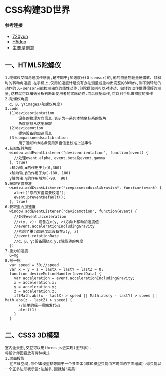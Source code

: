 # CSS构建3D世界
#### 参考连接
- [720yun](https://720yun.com/)
- [H5doo](http://www.h5doo.com/)
- 主要是创意
## 一、HTML5陀螺仪
    1.陀螺仪又叫角速度传感器,是不同于j加速度计(G-sensor)的,他的测量物理量是偏转、倾斜时的转动角速度.在手机上,仅用加速度计是没有办法测量或重构出完整的3D动作,测不到转动的动作的,G-sensor只能检测轴向的线性动作.但陀螺仪则可以对转动、偏转的动作做得很好的测量,这样就可以精确分析判断出使用者的实际动作.而后根据动作,可以对手机做相应的操作
    2.陀螺仪角度
      α、β、γ(images/陀螺仪角度)
    3.code
      (1)deviceorientation
          设备的物理方向信息,表示为一系列本地坐标系的旋角
          角度信息从这里获取
      (2)devicemotion
          提供设备的加速信息
      (3)compassneedscalibration
          用于通知Web站点使用罗盘信息校准上述事件
    4.获取旋转角度
      window.addEventListener("deviceorientation", function(event) {
        //处理event.alpha、event.beta及event.gamma
      }, true)
      z轴为轴,α的作用于为(0,360)
      x轴为轴,β的作用于为(-180, 180)
      y轴为轴,γ的作用域为(-90， 90)
    5.获取罗盘校准
      window.addEventListener("compassneedscalibration", function(event) {
        alert('您的罗盘需要校准');
        event.preventDefault();
      }, true)
    6.获取重力加速度
      window.addEventListener("devicemotion", function(event) {
        //处理event.acceleration
        //x(y, z): 设备在x(y, z)方向上移动加速度值
        //event.accelerationIncludingGravity
        //考虑了重力加速度后设备在x(y, z)
        //event.rotationRate
        //α、β、γ:设备围绕x,y,z轴旋转的角度
      })
    7.重力加速度
      G=mg
    8.摇一摇
      var speed = 30;//speed
      var x = y = z = lastX = lastY = lastZ = 0;
      function deviceMotionHandler(eventData) {
        var acceleration = event.accelerationIncludingGravity;
        x = acceleration.x;
        y = acceleration.y;
        z = acceleration.z;
        if(Math.abs(x - lastX) > speed || Math.abs(y - lastY) > speed || Math.abs(z - lastZ) > speed) {
          //简单的摇一摇触发代码
          alert(1)
        }
      }
## 二、CSS3 3D模型
    室内全景图,交互可以用three.js去实现(图形学).
    将设计师图投放有两种模式
    1.球面投影
      在三维空间,每个3D模型都等同于一个多面体(即3D模型只能由不弯曲的平面组成).你只能以一个正多边形表示圆:边越多,圆就越'完美'